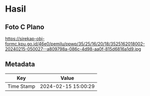 # Hasil

## Foto C Plano

https://sirekap-obj-formc.kpu.go.id/46e0/pemilu/ppwp/35/25/16/20/18/3525162018002-20240215-050027--a809798a-086c-4d98-aa0f-815d6816a1d9.jpg


## Metadata

| Key        | Value               |
| ---------- | ------------------- |
| Time Stamp | 2024-02-15 15:00:29 |



